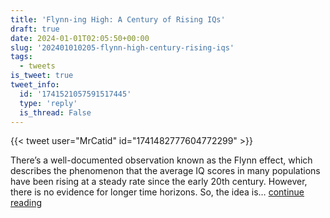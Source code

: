 ```yaml
---
title: 'Flynn-ing High: A Century of Rising IQs'
draft: true
date: 2024-01-01T02:05:50+00:00
slug: '202401010205-flynn-high-century-rising-iqs'
tags:
  - tweets
is_tweet: true
tweet_info:
  id: '1741521057591517445'
  type: 'reply'
  is_thread: False
---
```




{{< tweet user="MrCatid" id="1741482777604772299" >}}

There’s a well-documented observation known as the Flynn effect, which describes the phenomenon that the average IQ scores in many populations have been rising at a steady rate since the early 20th century. However, there is no evidence for longer time horizons. So, the idea is… [continue reading](https://x.com/sytelus/status/1741521057591517445)
